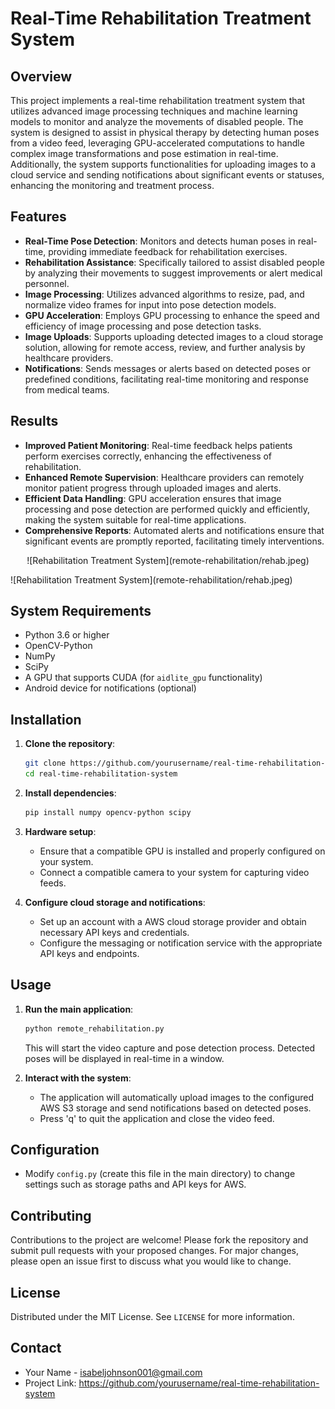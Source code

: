 # Real-Time Rehabilitation Treatment System

## Overview
This project implements a real-time rehabilitation treatment system that utilizes advanced image processing techniques and machine learning models to monitor and analyze the movements of disabled people. The system is designed to assist in physical therapy by detecting human poses from a video feed, leveraging GPU-accelerated computations to handle complex image transformations and pose estimation in real-time. Additionally, the system supports functionalities for uploading images to a cloud service and sending notifications about significant events or statuses, enhancing the monitoring and treatment process.

## Features
- **Real-Time Pose Detection**: Monitors and detects human poses in real-time, providing immediate feedback for rehabilitation exercises.
- **Rehabilitation Assistance**: Specifically tailored to assist disabled people by analyzing their movements to suggest improvements or alert medical personnel.
- **Image Processing**: Utilizes advanced algorithms to resize, pad, and normalize video frames for input into pose detection models.
- **GPU Acceleration**: Employs GPU processing to enhance the speed and efficiency of image processing and pose detection tasks.
- **Image Uploads**: Supports uploading detected images to a cloud storage solution, allowing for remote access, review, and further analysis by healthcare providers.
- **Notifications**: Sends messages or alerts based on detected poses or predefined conditions, facilitating real-time monitoring and response from medical teams.

## Results
- **Improved Patient Monitoring**: Real-time feedback helps patients perform exercises correctly, enhancing the effectiveness of rehabilitation.
- **Enhanced Remote Supervision**: Healthcare providers can remotely monitor patient progress through uploaded images and alerts.
- **Efficient Data Handling**: GPU acceleration ensures that image processing and pose detection are performed quickly and efficiently, making the system suitable for real-time applications.
- **Comprehensive Reports**: Automated alerts and notifications ensure that significant events are promptly reported, facilitating timely interventions.
<p align="center">
  ![Rehabilitation Treatment System](remote-rehabilitation/rehab.jpeg)
</p>
![Rehabilitation Treatment System](remote-rehabilitation/rehab.jpeg)

## System Requirements
- Python 3.6 or higher
- OpenCV-Python
- NumPy
- SciPy
- A GPU that supports CUDA (for `aidlite_gpu` functionality)
- Android device for notifications (optional)

## Installation
1. **Clone the repository**:
   ```bash
   git clone https://github.com/yourusername/real-time-rehabilitation-system.git
   cd real-time-rehabilitation-system
   ```

2. **Install dependencies**:
   ```bash
   pip install numpy opencv-python scipy
   ```

3. **Hardware setup**:
   - Ensure that a compatible GPU is installed and properly configured on your system.
   - Connect a compatible camera to your system for capturing video feeds.

4. **Configure cloud storage and notifications**:
   - Set up an account with a AWS cloud storage provider and obtain necessary API keys and credentials.
   - Configure the messaging or notification service with the appropriate API keys and endpoints.

## Usage
1. **Run the main application**:
   ```bash
   python remote_rehabilitation.py
   ```
   This will start the video capture and pose detection process. Detected poses will be displayed in real-time in a window.

2. **Interact with the system**:
   - The application will automatically upload images to the configured AWS S3 storage and send notifications based on detected poses.
   - Press 'q' to quit the application and close the video feed.

## Configuration
- Modify `config.py` (create this file in the main directory) to change settings such as storage paths and API keys for AWS.

## Contributing
Contributions to the project are welcome! Please fork the repository and submit pull requests with your proposed changes. For major changes, please open an issue first to discuss what you would like to change.

## License
Distributed under the MIT License. See `LICENSE` for more information.

## Contact
- Your Name - isabeljohnson001@gmail.com
- Project Link: https://github.com/yourusername/real-time-rehabilitation-system
